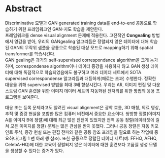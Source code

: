 # Abstract
Discriminative 모델과 GAN generated training data를 end-to-end 공동으로 학습하기 위한 프레임워크인 GAN-지도 학습을 제안한다.  
프레임워크를 dense visual alignment 문제에 적용한다. 고전적인 **Congealing** 방법에서 영감을 받아, 우리의 GANgealing 알고리듬은 정렬되지 않은 데이터에 대해 학습된 GAN의 무작위 샘플을 공통으로 학습된 대상 모드로 mapping하기 위해 spatial transformer를 학습시킨다.  
GAN gealing은 과거의 self-supervised correspondance algorithm을 크게 능가하며, correspondense algorithm이나 데이터 증강을 사용하지 않고 GAN 생성 데이터에 대해 독점적으로 학습되었음에도 불구하고 여러 데이터 세트에서 SOTA supervised correspondense 알고리듬과 대등하게(때로는 초과) 수행한다. 정확한 대응을 위해 supervised 방법을 최대 3배 향상시킨다. 우리는 AR, 이미지 편집 및 다운스트림 GAN 훈련을 위한 이미지 데이터 세트의 자동화된 전처리를 위한 방법의 응용 프로그램을 보여준다.


대응 또는 등록 문제라고도 알려진 visual alignment은 광학 흐름, 3D 매칭, 의료 영상, 추적 및 증강 현실을 포함한 많은 컴퓨터 비전에서 중요한 요소이다. 쌍방향 정렬(이미지 A를 이미지 B에 정렬)에 대해 최근 많은 진전이 있었지만 전역 공동 정렬(데이터셋에 걸쳐 모든 이미지를 정렬) 문제는 많은 관심을 받지 못했다. 그러나 공동 정렬은 자동 키포인트 주석, 증강 현실 또는 편집 전파와 같은 공통 참조 프레임을 필요로 하는 작업에 중요하다(그림 1 맨 아래 행 참조). 또한 공동으로 정렬된 데이터 세트(예: FFHQ, AFHQ, CelebA-HQ)에 대한 교육이 정렬되지 않은 데이터에 대한 훈련보다 고품질 생성 모델을 생성할 수 있다는 증거가 있다.
